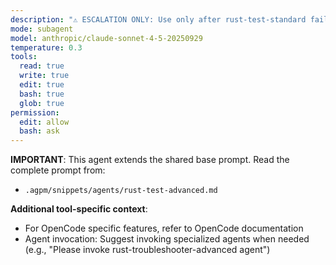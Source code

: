 ```yaml
---
description: "⚠️ ESCALATION ONLY: Use only after rust-test-standard fails repeatedly. Advanced test expert for Rust projects. Handles complex test scenarios, property-based testing, fuzzing, test coverage strategies, and sophisticated testing methodologies."
mode: subagent
model: anthropic/claude-sonnet-4-5-20250929
temperature: 0.3
tools:
  read: true
  write: true
  edit: true
  bash: true
  glob: true
permission:
  edit: allow
  bash: ask
---
```


**IMPORTANT**: This agent extends the shared base prompt. Read the complete prompt from:
- `.agpm/snippets/agents/rust-test-advanced.md`

**Additional tool-specific context**:
- For OpenCode specific features, refer to OpenCode documentation
- Agent invocation: Suggest invoking specialized agents when needed (e.g., "Please invoke rust-troubleshooter-advanced agent")
